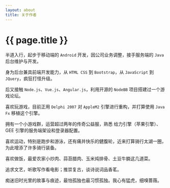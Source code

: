 ```yaml
---
layout: about
title: 关于作者
---
```


# {{ page.title }}
半道入行，起步于移动端的 `Android` 开发，因公司业务调整，接手服务端的 `Java` 后台维护与开发。

身为后台兼具前端开发能力，从 `HTML CSS` 到 `Bootstrap`，从 `JavaScript` 到 `JQuery`，疯狂打怪升级。

后又接触 `Node.js`、`Vue.js`、`Angular.js`，利用开源的 `NodeBB` 项目搭建过一个游戏论坛。

喜欢玩游戏，目前正用 `Delphi 2007` 对 `AppleM2` 引擎进行重构，并打算使用 `Java Fx` 移植这个引擎。

拥有一个小游戏群，运营超过两年的传奇公益服，熟悉 给力引擎（苹果引擎）、GEE 引擎的服务端架设和登录器配置。

喜欢运动，特别是跑步和游泳，还有痛并快乐的健腹轮，近来打算骑行太湖一圈，为此增添了许多骑行装备。

喜欢做饭，最爱农家小炒肉、蒜苔腊肉、玉米炖排骨、土豆牛腩这几道菜。

追求文艺，听歌写作看电影；推崇复古，谈诗说词品香茗。

痴迷旧时光里的故事与痕迹，最怕孤独也最习惯孤独。我心有猛虎，细嗅蔷薇。